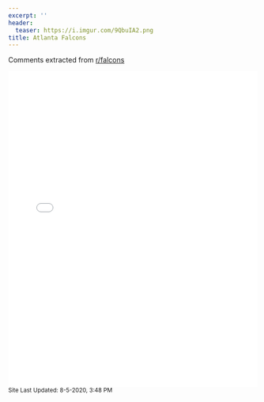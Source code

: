 ```yaml
---
excerpt: ''
header:
  teaser: https://i.imgur.com/9QbuIA2.png
title: Atlanta Falcons
---
```


Comments extracted from [r/falcons](https://reddit.com/r/falcons)
<iframe id="igraph" scrolling="no" style="border:none;" seamless="seamless" src="/plots/NFL/ATL.html" height="640" width="100%"></iframe>
<small>Site Last Updated: 8-5-2020, 3:48 PM</small>